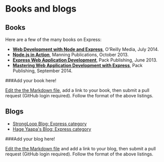 # Books and blogs

## Books

Here are a few of the many books on Express:

 - **[Web Development with Node and Express](http://shop.oreilly.com/product/0636920032977.do)**,
O'Reilly Media, July 2014.
 - **[Node.js in Action](http://www.manning.com/cantelon/)**,
Manning Publications, October 2013.
 - **[Express Web Application Development](https://www.packtpub.com/web-development/express-web-application-development)**,
Pack Publishing, June 2013.
 - **[Mastering Web Application Development with Express](https://www.packtpub.com/web-development/mastering-web-application-development-express-raw)**,
Pack Publishing, September 2014.

###Add your book here!

[Edit the the Markdown file](https://github.com/strongloop/expressjs.com/blob/menu/en/resources/books.md),
add a link to your book, then submit a pull request (GitHub login required).  Follow the format of the above listings.

## Blogs

- [StrongLoop Blog: Express category](http://strongloop.com/strongblog/category/express/)
- [Hage Yaapa's Blog: Express category](http://www.hacksparrow.com/category/express-js)

###Add your blog here!

[Edit the the Markdown file](https://github.com/strongloop/expressjs.com/blob/menu/en/resources/books.md) and
add a link to your blog, then submit a pull request (GitHub login required).  Follow the format of the above listings.

